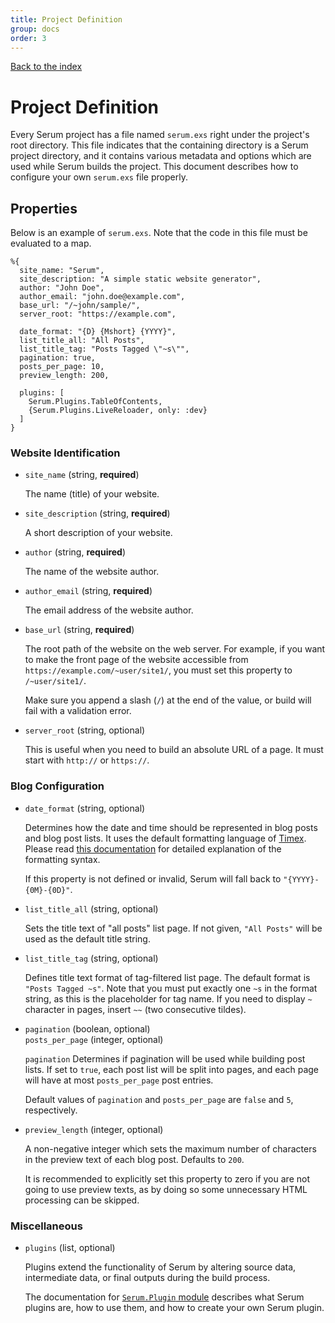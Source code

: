 ```yaml
---
title: Project Definition
group: docs
order: 3
---
```


[Back to the index](%page:docs/index)

# Project Definition

Every Serum project has a file named `serum.exs` right under the project's
root directory. This file indicates that the containing directory is a Serum
project directory, and it contains various metadata and options which are used
while Serum builds the project. This document describes how to configure your
own `serum.exs` file properly.

## Properties

Below is an example of `serum.exs`. Note that the code in this file must be
evaluated to a map.

```lang-elixir
%{
  site_name: "Serum",
  site_description: "A simple static website generator",
  author: "John Doe",
  author_email: "john.doe@example.com",
  base_url: "/~john/sample/",
  server_root: "https://example.com",

  date_format: "{D} {Mshort} {YYYY}",
  list_title_all: "All Posts",
  list_title_tag: "Posts Tagged \"~s\"",
  pagination: true,
  posts_per_page: 10,
  preview_length: 200,

  plugins: [
    Serum.Plugins.TableOfContents,
    {Serum.Plugins.LiveReloader, only: :dev}
  ]
}
```

### Website Identification

* `site_name` (string, **required**)

    The name (title) of your website.

* `site_description` (string, **required**)

    A short description of your website.

* `author` (string, **required**)

    The name of the website author.

* `author_email` (string, **required**)

    The email address of the website author.

* `base_url` (string, **required**)

    The root path of the website on the web server. For example, if
    you want to make the front page of the website accessible from
    `https://example.com/~user/site1/`, you must set this property to
    `/~user/site1/`.

    Make sure you append a slash (`/`) at the end of the value, or build will
    fail with a validation error.

* `server_root` (string, optional)

    This is useful when you need to build an absolute URL of a page. It must
    start with `http://` or `https://`.

### Blog Configuration

* `date_format` (string, optional)

    Determines how the date and time should be represented in blog posts and
    blog post lists. It uses the default formatting language of
    [Timex](https://github.com/bitwalker/timex). Please read
    [this documentation](https://hexdocs.pm/timex/Timex.Format.DateTime.Formatters.Default.html)
    for detailed explanation of the formatting syntax.

    If this property is not defined or invalid, Serum will fall back to
    `"{YYYY}-{0M}-{0D}"`.

* `list_title_all` (string, optional)

    Sets the title text of "all posts" list page. If not given, `"All Posts"`
    will be used as the default title string.

* `list_title_tag` (string, optional)

    Defines title text format of tag-filtered list page. The default format is
    `"Posts Tagged ~s"`. Note that you must put exactly one `~s` in the format
    string, as this is the placeholder for tag name. If you need to display
    `~` character in pages, insert `~~` (two consecutive tildes).

* `pagination` (boolean, optional)<br>
  `posts_per_page` (integer, optional)

    `pagination` Determines if pagination will be used while building post
    lists. If set to `true`, each post list will be split into pages, and each
    page will have at most `posts_per_page` post entries.

    Default values of `pagination` and `posts_per_page` are `false` and `5`,
    respectively.

* `preview_length` (integer, optional)

    A non-negative integer which sets the maximum number of characters in the
    preview text of each blog post. Defaults to `200`.

    It is recommended to explicitly set this property to zero if you are not
    going to use preview texts, as by doing so some unnecessary HTML processing
    can be skipped.

### Miscellaneous

- `plugins` (list, optional)

    Plugins extend the functionality of Serum by altering source data,
    intermediate data, or final outputs during the build process.

    The documentation for [`Serum.Plugin`
    module](https://hexdocs.pm/serum/Serum.Plugin.html) describes what Serum
    plugins are, how to use them, and how to create your own Serum plugin.
